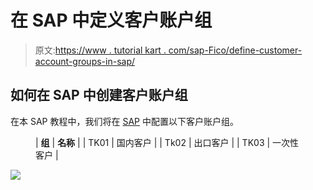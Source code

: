 # 在 SAP 中定义客户账户组

> 原文:[https://www . tutorial kart . com/sap-Fico/define-customer-account-groups-in-sap/](https://www.tutorialkart.com/sap-fico/define-customer-account-groups-in-sap/)

## 如何在 SAP 中创建客户账户组

在本 SAP 教程中，我们将在 [SAP](https://www.tutorialkart.com/sap/what-is-sap-definition-of-erp-sap-systems/) 中配置以下客户账户组。

<figure class="wp-block-table">

| **组** | **名称** |
| TK01 | 国内客户 |
| Tk02 | 出口客户 |
| TK03 | 一次性客户 |

</figure>

[![](../Images/925da31b32d6bc3827932f6c8afb11bb.png)](https://www.tutorialkart.com/)